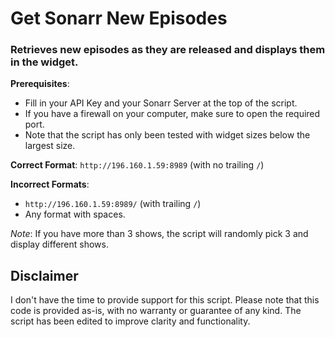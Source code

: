 # Get Sonarr New Episodes
### Retrieves new episodes as they are released and displays them in the widget.

**Prerequisites**: 
- Fill in your API Key and your Sonarr Server at the top of the script.
- If you have a firewall on your computer, make sure to open the required port.
- Note that the script has only been tested with widget sizes below the largest size.

**Correct Format**: `http://196.160.1.59:8989` (with no trailing `/`)

**Incorrect Formats**:
- `http://196.160.1.59:8989/` (with trailing `/`)
- Any format with spaces.

*Note*: If you have more than 3 shows, the script will randomly pick 3 and display different shows.

## Disclaimer

I don't have the time to provide support for this script. Please note that this code is provided as-is, with no warranty or guarantee of any kind. The script has been edited to improve clarity and functionality.

